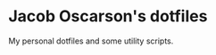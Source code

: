 Jacob Oscarson's dotfiles
=========================

My personal dotfiles and some utility scripts.
